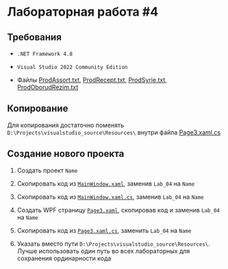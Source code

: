 # Лабораторная работа #4

## Требования

- `.NET Framework 4.8`

- `Visual Studio 2022 Community Edition`

- Файлы [ProdAssort.txt](./../Resources/ProdAssort.txt), [ProdRecept.txt](./../Resources/ProdRecept.txt), [ProdSyrie.txt](./../Resources/ProdSyrie.txt), [ProdOborudRezim.txt](./../Resources/ProdOborudRezim.txt)

## Копирование

Для копирования достаточно поменять `D:\Projects\visualstudio_source\Resources\` внутри файла [Page3.xaml.cs](./MainWindow.xaml.cs)

## Создание нового проекта

1. Создать проект `Name`

2. Скопировать код из [`MainWindow.xaml`](./MainWindow.xaml), заменив `Lab_04` на `Name`

3. Скопировать код из [`MainWindow.xaml.cs`](./MainWindow.xaml.cs), заменив `Lab_04` на `Name`

4. Создать WPF страницу [`Page3.xaml`](./Page3.xaml), скопировав код и заменив `Lab_04` на `Name`

5. Скопировать код из [`Page3.xaml.cs`](./Page3.xaml.cs), заменить `Lab_04` на `Name`

6. Указать вместо пути `D:\Projects\visualstudio_source\Resources\`. Лучше использовать один путь во всех лабораторных для сохранения ординарности кода
